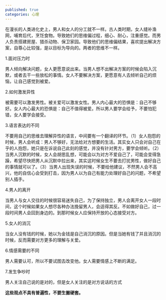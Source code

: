 ```yaml
---
published: true
categories: 心理
---
```

在漫长的人类进化史上，男人和女人的分工就不一样。古人类时期，女人缝补渔网，哺育后代，烹饪食物。导致她们的思维偏过程，细心、耐心，注重感觉。而男人负责搭建房屋、猎杀动物、保卫家园。导致他们的思维偏结果，喜欢提出解决方案，自尊心比较强，是以目标为导向的。两者的思维不一样。

1.面对压力时

男人倾向解决问题，女人更愿意说出来。当男人想不出解决方案的时候会陷入沉默，或者去干一些放松的事情。女人不要解决方案，更愿意有人去倾听自己的烦恼，让自己感觉到被爱。

2.如何激发异性

被需要可以激发男性。被关爱可以激发女性。男人内心最大的恐惧是：自己不够好。女人内心最大的恐惧是：自己不值得被爱。所以男人要学会给予，不要怕犯错，女人要学会接受。

3.语言表达的不同

不要用自己的思维去理解异性的语言，中间要有一个翻译的环节。（1）女人抱怨的时候，男人会听成：男人不够好，无法给对方想要的生活。其实女人只会对自己在乎的人抱怨，她只是在诉说自己此刻的感觉，并没有针对男方，要学会倾听。（2）当男人沉默的时候，女人会胡思乱想，可能会以为对方不爱自己了，可能会变得急躁，希望尽快把男人从沉默中拉出来，其实这时候女生不要去打扰男性，做好自己的事情就可以了。（3）当男人出现失误的时候，不要给他建议，不然男人会不高兴，他的自信心会受到打击，因为男人以为自己有能力处理好自己的问题，不希望别人插手。

4.男人的离开

当男人与女人交往的时候很容易迷失自己，为了保持独立，男人会离开女人一段时间，这个时候如果女人想尽各种办法挽留男人，会适得其反。不如做好自己，过一段时间男人会回到身边的。到那时候女人应保持开放的心态接受对方。

5.女人的消沉

当女人没有钱的时候，她以为金钱是自己消沉的原因。但是当她有钱了并且消沉的时候，反而需要对方更多的理解与关爱。

6.情感需要的不同

男人需要认可，所以不要试图去改变他。女人需要情感上不断的满足。

7.发生争吵时

男人关注自己说的是对的，但是女人关注的是对方说话的方式

**这些观点不具有普遍性，不要生搬硬套。**